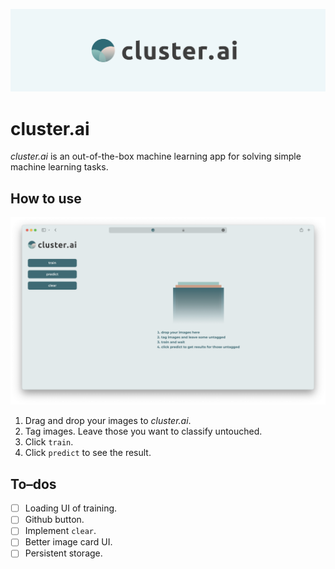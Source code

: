 ![](screenshots/banner.png)

# cluster.ai

_cluster.ai_ is an out-of-the-box machine learning app for solving simple machine learning tasks.

## How to use

![cluster.ai home](screenshots/home.png)

1. Drag and drop your images to _cluster.ai_.
2. Tag images. Leave those you want to classify untouched.
3. Click `train`.
4. Click `predict` to see the result.

## To–dos

- [ ] Loading UI of training.
- [ ] Github button.
- [ ] Implement `clear`.
- [ ] Better image card UI.
- [ ] Persistent storage.
